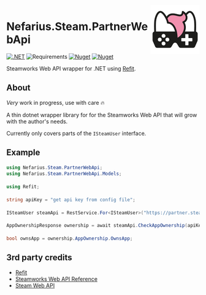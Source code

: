 <img src="assets/NSS-128x128.png" align="right" />

# Nefarius.Steam.PartnerWebApi

[![.NET](https://github.com/nefarius/Nefarius.Steam.PartnerWebApi/actions/workflows/dotnet.yml/badge.svg)](https://github.com/nefarius/Nefarius.Steam.PartnerWebApi/actions/workflows/dotnet.yml) ![Requirements](https://img.shields.io/badge/Requires-.NET%20Standard%202.0-blue.svg) [![Nuget](https://img.shields.io/nuget/v/Nefarius.Steam.PartnerWebApi)](https://www.nuget.org/packages/Nefarius.Steam.PartnerWebApi/) [![Nuget](https://img.shields.io/nuget/dt/Nefarius.Steam.PartnerWebApi)](https://www.nuget.org/packages/Nefarius.Steam.PartnerWebApi/)

Steamworks Web API wrapper for .NET using [Refit](https://github.com/reactiveui/refit).

## About

*Very* work in progress, use with care 🔥

A thin dotnet wrapper library for for the Steamworks Web API that will grow with the author's needs.

Currently only covers parts of the `ISteamUser` interface. 

## Example

```csharp
using Nefarius.Steam.PartnerWebApi;
using Nefarius.Steam.PartnerWebApi.Models;

using Refit;

string apiKey = "get api key from config file";

ISteamUser steamApi = RestService.For<ISteamUser>("https://partner.steam-api.com");

AppOwnershipResponse ownership = await steamApi.CheckAppOwnership(apiKey, "76561197992990756", "774361");

bool ownsApp = ownership.AppOwnership.OwnsApp;
```

## 3rd party credits

- [Refit](https://github.com/reactiveui/refit)
- [Steamworks Web API Reference](https://partner.steamgames.com/doc/webapi)
- [Steam Web API](https://developer.valvesoftware.com/wiki/Steam_Web_API)
